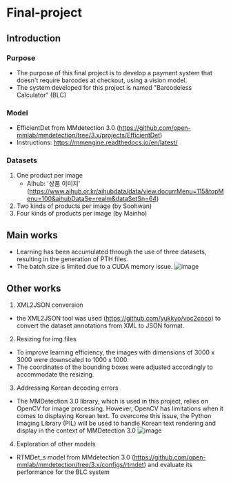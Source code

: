 # Final-project
## Introduction
### Purpose
- The purpose of this final project is to develop a payment system that doesn't require barcodes at checkout, using a vision model.
- The system developed for this project is named "Barcodeless Calculator" (BLC)

### Model
- EfficientDet from MMdetection 3.0 (https://github.com/open-mmlab/mmdetection/tree/3.x/projects/EfficientDet)
- Instructions: https://mmengine.readthedocs.io/en/latest/
### Datasets 
1) One product per image
   - AIhub: '상품 이미지' 
    (https://www.aihub.or.kr/aihubdata/data/view.docurrMenu=115&topMenu=100&aihubDataSe=realm&dataSetSn=64)
2) Two kinds of products per image (by Soohwan)
3) Four kinds of products per image (by Mainho)

## Main works
- Learning has been accumulated through the use of three datasets, resulting in the generation of PTH files.
- The batch size is limited due to a CUDA memory issue. 
![image](https://github.com/HyojungKim2022/Final-project/assets/128121364/a7266f4b-875e-4c6a-b8d4-4461b697702f)


## Other works
1) XML2JSON conversion
- the XML2JSON tool was used (https://github.com/yukkyo/voc2coco) to convert the dataset annotations from XML to JSON format.


2) Resizing for img files
- To improve learning efficiency, the images with dimensions of 3000 x 3000 were downscaled to 1000 x 1000.
- The coordinates of the bounding boxes were adjusted accordingly to accommodate the resizing.

3) Addressing Korean decoding errors
- The MMDetection 3.0 library, which is used in this project, relies on OpenCV for image processing. However, OpenCV has limitations when it comes to displaying Korean text. To overcome this issue, the Python Imaging Library (PIL) will be used to handle Korean text rendering and display in the context of MMDetection 3.0
![image](https://github.com/HyojungKim2022/Final-project/assets/128121364/f445d26e-1043-4edf-89ac-a29e2009b105)




4) Exploration of other models
- RTMDet_s model from MMdetection 3.0 (https://github.com/open-mmlab/mmdetection/tree/3.x/configs/rtmdet) and evaluate its performance for the BLC system
